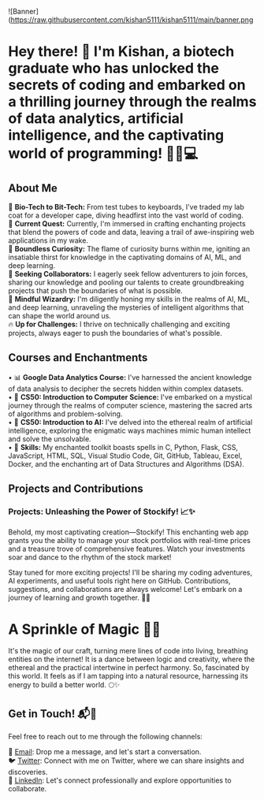 
![Banner](https://raw.githubusercontent.com/kishan5111/kishan5111/main/banner.png

# Hey there! 👋 I'm Kishan, a biotech graduate who has unlocked the secrets of coding and embarked on a thrilling journey through the realms of data analytics, artificial intelligence, and the captivating world of programming! 🧪🔬💻

## About Me

🧪 **Bio-Tech to Bit-Tech:** From test tubes to keyboards, I've traded my lab coat for a developer cape, diving headfirst into the vast world of coding.  
🔭 **Current Quest:** Currently, I'm immersed in crafting enchanting projects that blend the powers of code and data, leaving a trail of awe-inspiring web applications in my wake.   
🌱 **Boundless Curiosity:** The flame of curiosity burns within me, igniting an insatiable thirst for knowledge in the captivating domains of AI, ML, and deep learning.  
🤝 **Seeking Collaborators:** I eagerly seek fellow adventurers to join forces, sharing our knowledge and pooling our talents to create groundbreaking projects that push the boundaries of what is possible.  
🧠 **Mindful Wizardry:** I'm diligently honing my skills in the realms of AI, ML, and deep learning, unraveling the mysteries of intelligent algorithms that can shape the world around us.  
🔥 **Up for Challenges:** I thrive on technically challenging and exciting projects, always eager to push the boundaries of what's possible.  



## Courses and Enchantments

• 📊 **Google Data Analytics Course:** I've harnessed the ancient knowledge of data analysis to decipher the secrets hidden within complex datasets.  
• 💫 **CS50: Introduction to Computer Science:** I've embarked on a mystical journey through the realms of computer science, mastering the sacred arts of algorithms and problem-solving.   
• 🌌 **CS50: Introduction to AI:** I've delved into the ethereal realm of artificial intelligence, exploring the enigmatic ways machines mimic human intellect and solve the unsolvable.   
• 🔧 **Skills:** My enchanted toolkit boasts spells in C, Python, Flask, CSS, JavaScript, HTML, SQL, Visual Studio Code, Git, GitHub, Tableau, Excel, Docker, and the enchanting art of Data Structures and Algorithms (DSA).

## Projects and Contributions

### Projects: Unleashing the Power of Stockify! 📈✨

Behold, my most captivating creation—Stockify! This enchanting web app grants you the ability to manage your stock portfolios with real-time prices and a treasure trove of comprehensive features. Watch your investments soar and dance to the rhythm of the stock market!

Stay tuned for more exciting projects! I'll be sharing my coding adventures, AI experiments, and useful tools right here on GitHub. Contributions, suggestions, and collaborations are always welcome! Let's embark on a journey of learning and growth together. 🌱✨

# A Sprinkle of Magic 🎩✨

It's the magic of our craft, turning mere lines of code into living, breathing entities on the internet! It is a dance between logic and creativity, where the ethereal and the practical intertwine in perfect harmony. So, fascinated by this world. It feels as if I am tapping into a natural resource, harnessing its energy to build a better world. 🌕✨

## Get in Touch! 📬🌟

Feel free to reach out to me through the following channels:


📧 [Email](mailto:kishanvavdara@gmail.com): Drop me a message, and let's start a conversation.  
🐦 [Twitter](https://twitter.com/your_username): Connect with me on Twitter, where we can share insights and discoveries.  
💼 [LinkedIn](https://linkedin.com/in/kishan-vavdara): Let's connect professionally and explore opportunities to collaborate.  






